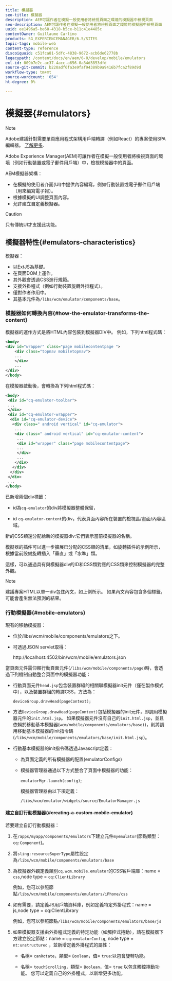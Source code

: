 ```yaml
---
title: 模擬器
seo-title: 模擬器
description: AEM可讓作者在模擬一般使用者將檢視頁面之環境的模擬器中檢視頁面
seo-description: AEM可讓作者在模擬一般使用者將檢視頁面之環境的模擬器中檢視頁面
uuid: ee1496a5-be68-4318-b5ce-b11c41e4485c
contentOwner: Guillaume Carlino
products: SG_EXPERIENCEMANAGER/6.5/SITES
topic-tags: mobile-web
content-type: reference
discoiquuid: c51fca81-5dfc-4838-9672-acb6de62778b
legacypath: /content/docs/en/aem/6-0/develop/mobile/emulators
exl-id: 009b7e2c-ac37-4acc-a656-0a34d3853dfd
source-git-commit: b220adf6fa3e9faf94389b9a9416b7fca2f89d9d
workflow-type: tm+mt
source-wordcount: '654'
ht-degree: 0%

---
```


# 模擬器{#emulators}

>[!NOTE]
>
>Adobe建議針對需要單頁應用程式架構用戶端轉譯（例如React）的專案使用SPA編輯器。 [了解更多](/help/sites-developing/spa-overview.md).

Adobe Experience Manager(AEM)可讓作者在模擬一般使用者將檢視頁面的環境（例如行動裝置或電子郵件用戶端）中，檢視模擬器中的頁面。

AEM模擬器架構：

* 在模擬的使用者介面(UI)中提供內容編寫，例如行動裝置或電子郵件用戶端（用來編寫電子報）。
* 根據模擬的UI調整頁面內容。
* 允許建立自定義模擬器。

>[!CAUTION]
>
>只有傳統UI才支援此功能。

## 模擬器特性{#emulators-characteristics}

模擬器：

* 以ExtJS為基礎。
* 在頁面DOM上運作。
* 其外觀會透過CSS進行規範。
* 支援外掛程式（例如行動裝置旋轉外掛程式）。
* 僅對作者作用中。
* 其基本元件為`/libs/wcm/emulator/components/base`。

### 模擬器如何轉換內容{#how-the-emulator-transforms-the-content}

模擬器的運作方式是將HTML內容包裝到模擬器DIV中。 例如，下列html程式碼：

```xml
<body>
<div id="wrapper" class="page mobilecontentpage ">
    <div class="topnav mobiletopnav">
    ...
    </div>
    ...
</div>
</body>
```

在模擬器啟動後，會轉換為下列html程式碼：

```xml
<body>
 <div id="cq-emulator-toolbar">
 ...
 </div>
 <div id="cq-emulator-wrapper">
  <div id="cq-emulator-device">
   <div class=" android vertical" id="cq-emulator">
    ...
    <div class=" android vertical" id="cq-emulator-content">
     ...
     <div id="wrapper" class="page mobilecontentpage">
     ...
     </div>
     ...
    </div>
   </div>
  </div>
 </div>
 ...
</body>
```

已新增兩個div標籤：

* id為`cq-emulator`的div將模擬器整體保留，

* id `cq-emulator-content`的div，代表頁面內容所在裝置的檢視區/畫面/內容區域。

新的CSS類還分配給新的模擬器div:它們表示當前模擬器的名稱。

模擬器的插件可以進一步擴展已分配的CSS類的清單，如旋轉插件的示例所示，根據當前設備旋轉插入「垂直」或「水準」類。

這樣，可以通過具有與模擬器div的ID和CSS類對應的CSS類來控制模擬器的完整外觀。

>[!NOTE]
>
>建議專案HTML以單一div包住內文，如上例所示。 如果內文內容包含多個標籤，可能會產生無法預測的結果。

### 行動模擬器{#mobile-emulators}

現有的移動模擬器：

* 位於/libs/wcm/mobile/components/emulators之下。
* 可透過JSON servlet取得：

   http://localhost:4502/bin/wcm/mobile/emulators.json

當頁面元件需仰賴行動頁面元件(`/libs/wcm/mobile/components/page`)時，會透過下列機制自動整合頁面中的模擬器功能：

* 行動頁面元件`head.jsp`包含裝置群組的相關聯模擬器init元件（僅在製作模式中），以及裝置群組的轉譯CSS，方法為：

   `deviceGroup.drawHead(pageContext);`

* 方法`DeviceGroup.drawHead(pageContext)`包括模擬器的init元件，即調用模擬器元件的`init.html.jsp`。 如果模擬器元件沒有自己的`init.html.jsp`，並且依賴於移動基本模擬器(`wcm/mobile/components/emulators/base)`)，則將調用移動基本模擬器的init指令碼(`/libs/wcm/mobile/components/emulators/base/init.html.jsp`)。

* 行動基本模擬器的init指令碼透過Javascript定義：

   * 為頁面定義的所有模擬器的配置(emulatorConfigs)
   * 模擬器管理器通過以下方式整合了頁面中模擬器的功能：

      `emulatorMgr.launch(config)`;

      模擬器管理器由以下項定義：

      `/libs/wcm/emulator/widgets/source/EmulatorManager.js`

#### 建立自訂行動模擬器{#creating-a-custom-mobile-emulator}

若要建立自訂行動模擬器：

1. 在`/apps/myapp/components/emulators`下建立元件`myemulator`(節點類型：`cq:Component`)。

1. 將`sling:resourceSuperType`屬性設定為`/libs/wcm/mobile/components/emulators/base`

1. 為模擬器外觀定義類別`cq.wcm.mobile.emulator`的CSS客戶端庫：name = `css`,node type = `cq:ClientLibrary`

   例如，您可以參照節點`/libs/wcm/mobile/components/emulators/iPhone/css`

1. 如有需要，請定義JS用戶端資料庫，例如定義特定外掛程式：name = js,node type = cq:ClientLibrary

   例如，您可以參照節點`/libs/wcm/mobile/components/emulators/base/js`

1. 如果模擬器支援由外掛程式定義的特定功能（如觸控式捲動），請在模擬器下方建立設定節點：name = `cq:emulatorConfig`, node type = `nt:unstructured` ，並新增定義外掛程式的屬性：

   * 名稱= `canRotate`，類型= `Boolean`，值= `true`:以包含旋轉功能。

   * 名稱= `touchScrolling`，類型= `Boolean`，值= `true`:以包含觸控捲動功能。
   您可以定義自己的外掛程式，以新增更多功能。
